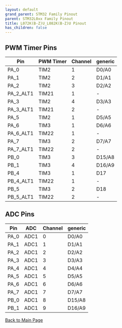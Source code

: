 ```yaml
---
layout: default
grand_parent: STM32 Family Pinout
parent: STM32L0xx Family Pinout
title: L072K(B-Z)U_L082K(B-Z)U Pinout
has_children: false
---
```


## PWM Timer Pins

| Pin | PWM Timer | Channel | generic |
| --- | --- | --- | --- |
| PA_0 | TIM2 | 1 | D0/A0 |
| PA_1 | TIM2 | 2 | D1/A1 |
| PA_2 | TIM2 | 3 | D2/A2 |
| PA_2_ALT1 | TIM21 | 1 | - |
| PA_3 | TIM2 | 4 | D3/A3 |
| PA_3_ALT1 | TIM21 | 2 | - |
| PA_5 | TIM2 | 1 | D5/A5 |
| PA_6 | TIM3 | 1 | D6/A6 |
| PA_6_ALT1 | TIM22 | 1 | - |
| PA_7 | TIM3 | 2 | D7/A7 |
| PA_7_ALT1 | TIM22 | 2 | - |
| PB_0 | TIM3 | 3 | D15/A8 |
| PB_1 | TIM3 | 4 | D16/A9 |
| PB_4 | TIM3 | 1 | D17 |
| PB_4_ALT1 | TIM22 | 1 | - |
| PB_5 | TIM3 | 2 | D18 |
| PB_5_ALT1 | TIM22 | 2 | - |


## ADC Pins

| Pin | ADC | Channel | generic |
| --- | --- | --- | --- |
| PA_0 | ADC1 | 0 | D0/A0 |
| PA_1 | ADC1 | 1 | D1/A1 |
| PA_2 | ADC1 | 2 | D2/A2 |
| PA_3 | ADC1 | 3 | D3/A3 |
| PA_4 | ADC1 | 4 | D4/A4 |
| PA_5 | ADC1 | 5 | D5/A5 |
| PA_6 | ADC1 | 6 | D6/A6 |
| PA_7 | ADC1 | 7 | D7/A7 |
| PB_0 | ADC1 | 8 | D15/A8 |
| PB_1 | ADC1 | 9 | D16/A9 |


[Back to Main Page](../../index)